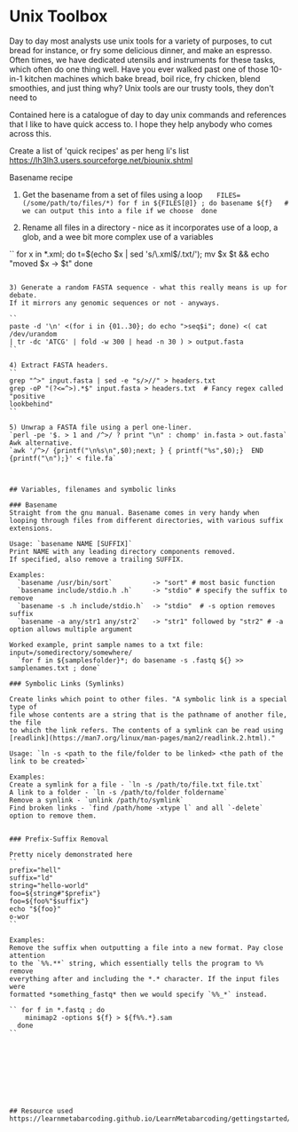 # Unix Toolbox 

Day to day most analysts use unix tools for a variety of purposes, to cut bread
for instance, or fry some delicious dinner, and make an espresso. Often times,
we have dedicated utensils and instruments for these tasks, which often do one
thing well. Have you ever walked past one of those 10-in-1 kitchen machines
which bake bread, boil rice, fry chicken, blend smoothies, and just thing why?
Unix tools are our trusty tools, they don't need to  

Contained here is a catalogue of day to day unix commands and references that I like to have
quick access to. I hope they help anybody who comes across this.    


Create a list of 'quick recipes' as per heng li's list https://lh3lh3.users.sourceforge.net/biounix.shtml


Basename recipe
1) Get the basename from a set of files using a loop
``   
FILES=(/some/path/to/files/*)
for f in ${FILES[@]} ; do
  basename ${f}   # we can output this into a file if we choose 
done 
``


2) Rename all files in a directory - nice as it incorporates use of a loop, a glob, and a wee bit more complex use of a variables

``
for x in *.xml; do 
  t=$(echo $x | sed 's/\.xml$/.txt/'); 
  mv $x $t && echo "moved $x -> $t"
done
```

3) Generate a random FASTA sequence - what this really means is up for debate.
If it mirrors any genomic sequences or not - anyways. 

``   
paste -d '\n' <(for i in {01..30}; do echo ">seq$i"; done) <( cat /dev/urandom
| tr -dc 'ATCG' | fold -w 300 | head -n 30 ) > output.fasta 
``  

4) Extract FASTA headers.    
``
grep "^>" input.fasta | sed -e "s/>//" > headers.txt
grep -oP "(?<=^>).*$" input.fasta > headers.txt  # Fancy regex called "positive
lookbehind"
``

5) Unwrap a FASTA file using a perl one-liner. 
`perl -pe '$. > 1 and /^>/ ? print "\n" : chomp' in.fasta > out.fasta` 
Awk alternative.    
`awk '/^>/ {printf("\n%s\n",$0);next; } { printf("%s",$0);}  END
{printf("\n");}' < file.fa`     



## Variables, filenames and symbolic links 

### Basename 
Straight from the gnu manual. Basename comes in very handy when looping through files from different directories, with various suffix extensions. 

Usage: `basename NAME [SUFFIX]`
Print NAME with any leading directory components removed.
If specified, also remove a trailing SUFFIX.

Examples:
  `basename /usr/bin/sort`          -> "sort" # most basic function
  `basename include/stdio.h .h`     -> "stdio" # specify the suffix to remove
  `basename -s .h include/stdio.h`  -> "stdio"  # -s option removes suffix
  `basename -a any/str1 any/str2`   -> "str1" followed by "str2" # -a option allows multiple argument

Worked example, print sample names to a txt file: 
input=/somedirectory/somewhere/ 
  `for f in ${samplesfolder}*; do basename -s .fastq ${} >> samplenames.txt ; done`    

### Symbolic Links (Symlinks) 

Create links which point to other files. "A symbolic link is a special type of
file whose contents are a string that is the pathname of another file, the file
to which the link refers. The contents of a symlink can be read using [readlink](https://man7.org/linux/man-pages/man2/readlink.2.html)." 

Usage: `ln -s <path to the file/folder to be linked> <the path of the link to be created>`

Examples: 
Create a symlink for a file - `ln -s /path/to/file.txt file.txt`   
A link to a folder - `ln -s /path/to/folder foldername`  
Remove a synlink - `unlink /path/to/symlink`    
Find broken links - `find /path/home -xtype l` and all `-delete` option to remove them.    


### Prefix-Suffix Removal

Pretty nicely demonstrated here
``
prefix="hell"
suffix="ld"
string="hello-world"
foo=${string#"$prefix"}
foo=${foo%"$suffix"}
echo "${foo}"
o-wor
``

Examples: 
Remove the suffix when outputting a file into a new format. Pay close attention
to the `%%.**` string, which essentially tells the program to %% remove
everything after and including the *.* character. If the input files were
formatted *something_fastq* then we would specify `%%_*` instead.   

`` for f in *.fastq ; do 
    minimap2 -options ${f} > ${f%%.*}.sam 
  done 
``   









## Resource used
https://learnmetabarcoding.github.io/LearnMetabarcoding/gettingstarted/cli_bioinformatics/cheatsheet.html`






